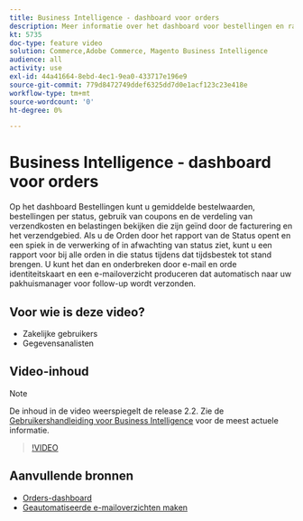 ```yaml
---
title: Business Intelligence - dashboard voor orders
description: Meer informatie over het dashboard voor bestellingen en rapporten waarmee bestellingen en productverkoop eenvoudig kunnen worden beheerd.
kt: 5735
doc-type: feature video
solution: Commerce,Adobe Commerce, Magento Business Intelligence
audience: all
activity: use
exl-id: 44a41664-8ebd-4ec1-9ea0-433717e196e9
source-git-commit: 779d8472749ddef6325dd7d0e1acf123c23e418e
workflow-type: tm+mt
source-wordcount: '0'
ht-degree: 0%

---
```


# Business Intelligence - dashboard voor orders

Op het dashboard Bestellingen kunt u gemiddelde bestelwaarden, bestellingen per status, gebruik van coupons en de verdeling van verzendkosten en belastingen bekijken die zijn geïnd door de facturering en het verzendgebied. Als u de Orden door het rapport van de Status opent en een spiek in de verwerking of in afwachting van status ziet, kunt u een rapport voor bij alle orden in die status tijdens dat tijdsbestek tot stand brengen. U kunt het dan en onderbreken door e-mail en orde identiteitskaart en een e-mailoverzicht produceren dat automatisch naar uw pakhuismanager voor follow-up wordt verzonden.


## Voor wie is deze video?

- Zakelijke gebruikers
- Gegevensanalisten

## Video-inhoud

>[!NOTE]
>
>De inhoud in de video weerspiegelt de release 2.2. Zie de [Gebruikershandleiding voor Business Intelligence](https://docs.magento.com/mbi/) voor de meest actuele informatie.

>[!VIDEO](https://video.tv.adobe.com/v/35989?quality=12&learn=on)

## Aanvullende bronnen

- [Orders-dashboard](https://docs.magento.com/mbi/data-user/dashboards/dashboards-pro.html#orders)
- [Geautomatiseerde e-mailoverzichten maken](https://docs.magento.com/mbi/data-user/export-data/email-summaries.html)
